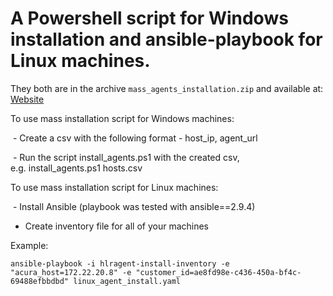 # A Powershell script for Windows installation and ansible-playbook for Linux machines.

They both are in the archive ```mass_agents_installation.zip``` and available at: [Website](https://hystax-eu-fra.s3.eu-central-1.amazonaws.com/Orange/mass_agents_installation.zip) 

To use mass installation script for Windows machines:

 - Create a csv with the following format - host_ip, agent_url

 - Run the script install_agents.ps1 with the created csv, e.g. install_agents.ps1 hosts.csv

To use mass installation script for Linux machines:

 - Install Ansible (playbook was tested with ansible==2.9.4)  

- Create inventory file for all of your machines

Example:
```centos ansible_ssh_host=172.22.14.148 ansible_ssh_user=centos ubuntu ansible_ssh_host=172.22.24.81 ansible_python_interpreter=/usr/bin/python3 ansible_ssh_user=ubuntu  - Run playbook with acura_host and customer_id fields specified
ansible-playbook -i hlragent-install-inventory -e "acura_host=172.22.20.8" -e "customer_id=ae8fd98e-c436-450a-bf4c-69488efbbdbd" linux_agent_install.yaml
```
